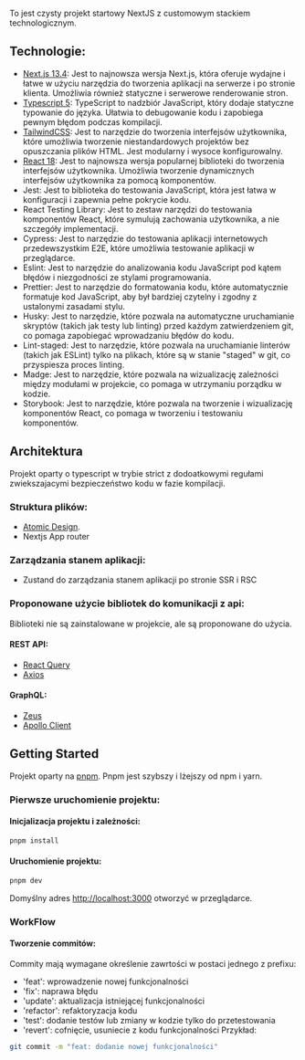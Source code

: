To jest czysty projekt startowy NextJS z customowym stackiem technologicznym.


## Technologie:
- [Next.js 13.4](http://nextjs.org/): Jest to najnowsza wersja Next.js, która oferuje wydajne i łatwe w użyciu narzędzia do tworzenia aplikacji na serwerze i po stronie klienta. Umożliwia również statyczne i serwerowe renderowanie stron.
- [Typescript 5](https://www.typescriptlang.org/docs/handbook/typescript-in-5-minutes.html): TypeScript to nadzbiór JavaScript, który dodaje statyczne typowanie do języka. Ułatwia to debugowanie kodu i zapobiega pewnym błędom podczas kompilacji.
- [TailwindCSS](https://github.com/tailwindlabs/tailwindcss): Jest to narzędzie do tworzenia interfejsów użytkownika, które umożliwia tworzenie niestandardowych projektów bez opuszczania plików HTML. Jest modularny i wysoce konfigurowalny.
- [React 18](htttp://reactjs.org): Jest to najnowsza wersja popularnej biblioteki do tworzenia interfejsów użytkownika. Umożliwia tworzenie dynamicznych interfejsów użytkownika za pomocą komponentów.
- Jest: Jest to biblioteka do testowania JavaScript, która jest łatwa w konfiguracji i zapewnia pełne pokrycie kodu.
- React Testing Library: Jest to zestaw narzędzi do testowania komponentów React, które symulują zachowania użytkownika, a nie szczegóły implementacji.
- Cypress: Jest to narzędzie do testowania aplikacji internetowych przedewszystkim E2E, które umożliwia testowanie aplikacji w przeglądarce.
- Eslint: Jest to narzędzie do analizowania kodu JavaScript pod kątem błędów i niezgodności ze stylami programowania.
- Prettier: Jest to narzędzie do formatowania kodu, które automatycznie formatuje kod JavaScript, aby był bardziej czytelny i zgodny z ustalonymi zasadami stylu.
- Husky: Jest to narzędzie, które pozwala na automatyczne uruchamianie skryptów (takich jak testy lub linting) przed każdym zatwierdzeniem git, co pomaga zapobiegać wprowadzaniu błędów do kodu.
- Lint-staged: Jest to narzędzie, które pozwala na uruchamianie linterów (takich jak ESLint) tylko na plikach, które są w stanie "staged" w git, co przyspiesza proces linting.
- Madge: Jest to narzędzie, które pozwala na wizualizację zależności między modułami w projekcie, co pomaga w utrzymaniu porządku w kodzie.
- Storybook: Jest to narzędzie, które pozwala na tworzenie i wizualizację komponentów React, co pomaga w tworzeniu i testowaniu komponentów.


## Architektura

Projekt oparty o typescript w trybie strict z dodoatkowymi regułami zwiekszajacymi bezpieczeństwo kodu w fazie kompilacji.

### Struktura plików:
- [Atomic Design](https://bradfrost.com/blog/post/atomic-web-design/).
- Nextjs App router

### Zarządzania stanem aplikacji:
- Zustand do zarządzania stanem aplikacji po stronie SSR i RSC



### Proponowane użycie bibliotek do komunikacji z api:
Biblioteki nie są zainstalowane w projekcie, ale są proponowane do użycia.
#### REST API:
- [React Query](https://react-query.tanstack.com/)
- [Axios](https://github.com/axios/axios)
#### GraphQL:
- [Zeus](https://github.com/graphql-editor/graphql-zeus)
- [Apollo Client](https://www.apollographql.com/docs/react/)

## Getting Started
Projekt oparty na [pnpm](https://pnpm.io/). Pnpm jest szybszy i lżejszy od npm i yarn.
### Pierwsze uruchomienie projektu:
#### Inicjalizacja projektu i zależności:
```bash
pnpm install
```
#### Uruchomienie projektu:
```bash
pnpm dev
```
Domyślny adres [http://localhost:3000](http://localhost:3000) otworzyć w przeglądarce.

### WorkFlow

#### Tworzenie commitów:
Commity mają wymagane określenie zawrtości w postaci jednego z prefixu:
- 'feat': wprowadzenie nowej funkcjonalności
- 'fix': naprawa błędu
- 'update': aktualizacja istniejącej funkcjonalności
- 'refactor': refaktoryzacja kodu
- 'test': dodanie testów lub zmiany w kodzie tylko do przetestowania
- 'revert': cofnięcie, usuniecie z kodu funkcjonalności
Przykład:
```bash
git commit -m "feat: dodanie nowej funkcjonalności"
```
